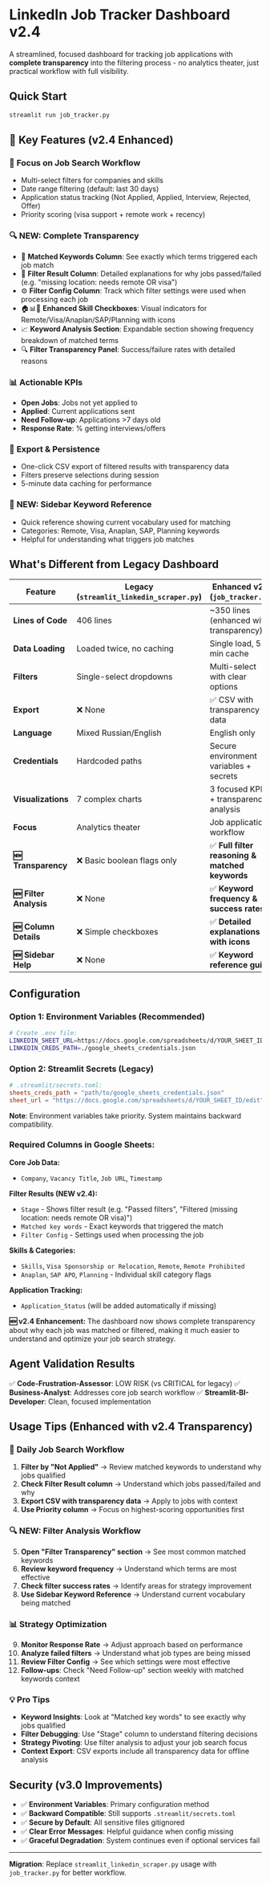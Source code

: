 # LinkedIn Job Tracker Dashboard v2.4

A streamlined, focused dashboard for tracking job applications with **complete transparency** into the filtering process - no analytics theater, just practical workflow with full visibility.

## Quick Start

```bash
streamlit run job_tracker.py
```

## 🚀 Key Features (v2.4 Enhanced)

### 🎯 **Focus on Job Search Workflow**
- Multi-select filters for companies and skills
- Date range filtering (default: last 30 days)
- Application status tracking (Not Applied, Applied, Interview, Rejected, Offer)
- Priority scoring (visa support + remote work + recency)

### 🔍 **NEW: Complete Transparency**
- 📝 **Matched Keywords Column**: See exactly which terms triggered each job match
- 🎯 **Filter Result Column**: Detailed explanations for why jobs passed/failed (e.g. "missing location: needs remote OR visa")
- ⚙️ **Filter Config Column**: Track which filter settings were used when processing each job
- 🏠📊🔧 **Enhanced Skill Checkboxes**: Visual indicators for Remote/Visa/Anaplan/SAP/Planning with icons
- 📈 **Keyword Analysis Section**: Expandable section showing frequency breakdown of matched terms
- 🔍 **Filter Transparency Panel**: Success/failure rates with detailed reasons

### 📊 **Actionable KPIs**
- **Open Jobs**: Jobs not yet applied to
- **Applied**: Current applications sent
- **Need Follow-up**: Applications >7 days old
- **Response Rate**: % getting interviews/offers

### 💾 **Export & Persistence**
- One-click CSV export of filtered results with transparency data
- Filters preserve selections during session
- 5-minute data caching for performance

### 🔧 **NEW: Sidebar Keyword Reference**
- Quick reference showing current vocabulary used for matching
- Categories: Remote, Visa, Anaplan, SAP, Planning keywords
- Helpful for understanding what triggers job matches

## What's Different from Legacy Dashboard

| Feature | Legacy (`streamlit_linkedin_scraper.py`) | **Enhanced v2.4** (`job_tracker.py`) |
|---------|----------------------------------------|----------------------|
| **Lines of Code** | 406 lines | ~350 lines (enhanced with transparency) |
| **Data Loading** | Loaded twice, no caching | Single load, 5-min cache |
| **Filters** | Single-select dropdowns | Multi-select with clear options |
| **Export** | ❌ None | ✅ CSV with transparency data |
| **Language** | Mixed Russian/English | English only |
| **Credentials** | Hardcoded paths | Secure environment variables + secrets |
| **Visualizations** | 7 complex charts | 3 focused KPIs + transparency analysis |
| **Focus** | Analytics theater | Job application workflow |
| **🆕 Transparency** | ❌ Basic boolean flags only | ✅ **Full filter reasoning & matched keywords** |
| **🆕 Filter Analysis** | ❌ None | ✅ **Keyword frequency & success rates** |
| **🆕 Column Details** | ❌ Simple checkboxes | ✅ **Detailed explanations with icons** |
| **🆕 Sidebar Help** | ❌ None | ✅ **Keyword reference guide** |

## Configuration

### Option 1: Environment Variables (Recommended)
```bash
# Create .env file:
LINKEDIN_SHEET_URL=https://docs.google.com/spreadsheets/d/YOUR_SHEET_ID/edit
LINKEDIN_CREDS_PATH=./google_sheets_credentials.json
```

### Option 2: Streamlit Secrets (Legacy)
```toml
# .streamlit/secrets.toml:
sheets_creds_path = "path/to/google_sheets_credentials.json"
sheet_url = "https://docs.google.com/spreadsheets/d/YOUR_SHEET_ID/edit"
```

**Note**: Environment variables take priority. System maintains backward compatibility.

### Required Columns in Google Sheets:

**Core Job Data:**
- `Company`, `Vacancy Title`, `Job URL`, `Timestamp`

**Filter Results (NEW v2.4):**
- `Stage` - Shows filter result (e.g. "Passed filters", "Filtered (missing location: needs remote OR visa)")
- `Matched key words` - Exact keywords that triggered the match
- `Filter Config` - Settings used when processing the job

**Skills & Categories:**
- `Skills`, `Visa Sponsorship or Relocation`, `Remote`, `Remote Prohibited`
- `Anaplan`, `SAP APO`, `Planning` - Individual skill category flags

**Application Tracking:**
- `Application_Status` (will be added automatically if missing)

**🆕 v2.4 Enhancement:** The dashboard now shows complete transparency about why each job was matched or filtered, making it much easier to understand and optimize your job search strategy.

## Agent Validation Results

✅ **Code-Frustration-Assessor**: LOW RISK (vs CRITICAL for legacy)
✅ **Business-Analyst**: Addresses core job search workflow
✅ **Streamlit-BI-Developer**: Clean, focused implementation

## Usage Tips (Enhanced with v2.4 Transparency)

### 🎯 **Daily Job Search Workflow**
1. **Filter by "Not Applied"** → Review matched keywords to understand why jobs qualified
2. **Check Filter Result column** → Understand which jobs passed/failed and why
3. **Export CSV with transparency data** → Apply to jobs with context
4. **Use Priority column** → Focus on highest-scoring opportunities first

### 🔍 **NEW: Filter Analysis Workflow** 
5. **Open "Filter Transparency" section** → See most common matched keywords
6. **Review keyword frequency** → Understand which terms are most effective
7. **Check filter success rates** → Identify areas for strategy improvement
8. **Use Sidebar Keyword Reference** → Understand current vocabulary being matched

### 📊 **Strategy Optimization**
9. **Monitor Response Rate** → Adjust approach based on performance
10. **Analyze failed filters** → Understand what job types are being missed
11. **Review Filter Config** → See which settings were most effective
12. **Follow-ups**: Check "Need Follow-up" section weekly with matched keywords context

### 💡 **Pro Tips**
- **Keyword Insights**: Look at "Matched key words" to see exactly why jobs qualified
- **Filter Debugging**: Use "Stage" column to understand filtering decisions
- **Strategy Pivoting**: Use filter analysis to adjust your job search focus
- **Context Export**: CSV exports include all transparency data for offline analysis

## Security (v3.0 Improvements)

- ✅ **Environment Variables**: Primary configuration method
- ✅ **Backward Compatible**: Still supports `.streamlit/secrets.toml`
- ✅ **Secure by Default**: All sensitive files gitignored
- ✅ **Clear Error Messages**: Helpful guidance when config missing
- ✅ **Graceful Degradation**: System continues even if optional services fail

---

**Migration**: Replace `streamlit_linkedin_scraper.py` usage with `job_tracker.py` for better workflow.